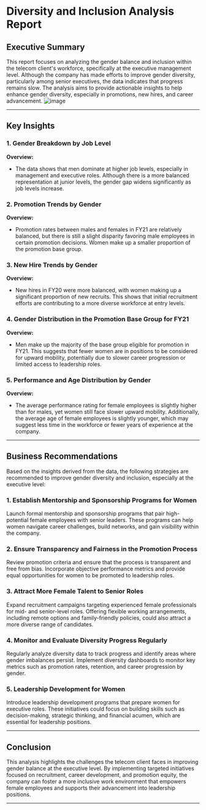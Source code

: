 # Diversity and Inclusion Analysis Report


## Executive Summary

This report focuses on analyzing the gender balance and inclusion within the telecom client's workforce, specifically at the executive management level. Although the company has made efforts to improve gender diversity, particularly among senior executives, the data indicates that progress remains slow. The analysis aims to provide actionable insights to help enhance gender diversity, especially in promotions, new hires, and career advancement.
![image](https://github.com/user-attachments/assets/6b719091-bb2c-4fab-98e8-ed4f5eadeb7c)

---

## Key Insights

### 1. Gender Breakdown by Job Level
**Overview:**  
- The data shows that men dominate at higher job levels, especially in management and executive roles. Although there is a more balanced representation at junior levels, the gender gap widens significantly as job levels increase.


### 2. Promotion Trends by Gender
**Overview:**  
- Promotion rates between males and females in FY21 are relatively balanced, but there is still a slight disparity favoring male employees in certain promotion decisions. Women make up a smaller proportion of the promotion base group.


### 3. New Hire Trends by Gender
**Overview:**  
- New hires in FY20 were more balanced, with women making up a significant proportion of new recruits. This shows that initial recruitment efforts are contributing to a more diverse workforce at entry levels.


### 4. Gender Distribution in the Promotion Base Group for FY21
**Overview:**  
- Men make up the majority of the base group eligible for promotion in FY21. This suggests that fewer women are in positions to be considered for upward mobility, potentially due to slower career progression or limited access to leadership roles.


### 5. Performance and Age Distribution by Gender
**Overview:**  
- The average performance rating for female employees is slightly higher than for males, yet women still face slower upward mobility. Additionally, the average age of female employees is slightly younger, which may suggest less time in the workforce or fewer years of experience at the company.


---

## Business Recommendations

Based on the insights derived from the data, the following strategies are recommended to improve gender diversity and inclusion, especially at the executive level:

### 1. Establish Mentorship and Sponsorship Programs for Women
Launch formal mentorship and sponsorship programs that pair high-potential female employees with senior leaders. These programs can help women navigate career challenges, build networks, and gain visibility within the company.

### 2. Ensure Transparency and Fairness in the Promotion Process
Review promotion criteria and ensure that the process is transparent and free from bias. Incorporate objective performance metrics and provide equal opportunities for women to be promoted to leadership roles.

### 3. Attract More Female Talent to Senior Roles
Expand recruitment campaigns targeting experienced female professionals for mid- and senior-level roles. Offering flexible working arrangements, including remote options and family-friendly policies, could also attract a more diverse range of candidates.

### 4. Monitor and Evaluate Diversity Progress Regularly
Regularly analyze diversity data to track progress and identify areas where gender imbalances persist. Implement diversity dashboards to monitor key metrics such as promotion rates, retention, and career progression by gender.

### 5. Leadership Development for Women
Introduce leadership development programs that prepare women for executive roles. These initiatives could focus on building skills such as decision-making, strategic thinking, and financial acumen, which are essential for leadership positions.

---

## Conclusion

This analysis highlights the challenges the telecom client faces in improving gender balance at the executive level. By implementing targeted initiatives focused on recruitment, career development, and promotion equity, the company can foster a more inclusive work environment that empowers female employees and supports their advancement into leadership positions.

---


